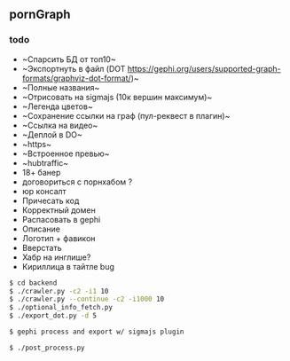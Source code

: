 pornGraph 
---

### todo
- ~Спарсить БД от топ10~
- ~Экспортнуть в файл (DOT https://gephi.org/users/supported-graph-formats/graphviz-dot-format/)~
- ~Полные названия~
- ~Отрисовать на sigmajs (10к вершин максимум)~
- ~Легенда цветов~
- ~Сохранение ссылки на граф (пул-реквест в плагин)~
- ~Ссылка на видео~
- ~Деплой в DO~ 
- ~https~
- ~Встроенное превью~
- ~hubtraffic~
- 18+ банер
- договориться с порнхабом ?
- юр консалт
- Причесать код
- Корректный домен
- Распасовать в gephi
- Описание
- Логотип + фавикон
- Вверстать
- Хабр на инглише?
- Кириллица в тайтле bug



```bash
$ cd backend
$ ./crawler.py -c2 -i1 10
$ ./crawler.py --continue -c2 -i1000 10
$ ./optional_info_fetch.py
$ ./export_dot.py -d 5

$ gephi process and export w/ sigmajs plugin

$ ./post_process.py
```